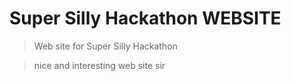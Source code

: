 Super Silly Hackathon WEBSITE
===

> Web site for Super Silly Hackathon

>nice and interesting web site sir

